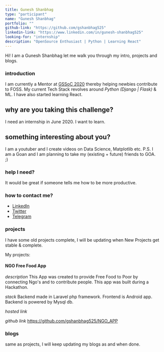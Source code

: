 ```yaml
---
title: Gunesh Shanbhag
type: "participant"
name: "Gunesh Shanbhag"
portfolio: ""
github-link: "https://github.com/gshanbhag525"
linkedin-link: "https://www.linkedin.com/in/gunesh-shanbhag525"
looking-for: "internship"
description: "OpenSource Enthusiast | Python | Learning React"
---
```


Hi! I am a Gunesh Shanbhag let me walk you through my intro, projects and blogs.

### introduction

I am currently a Mentor at [GSSoC 2020](https://www.gssoc.tech/) thereby helping newbies contribute to FOSS.
My current Tech Stack revolves around _Python (Django | Flask)_ & ML. I have also started learning React.

## why are you taking this challenge?

I need an internship in June 2020.
I want to learn.

## something interesting about you?

I am a youtuber and I create videos on Data Science, Matplotlib etc.
P.S. I am a Goan and I am planning to take my (existing + future) friends to GOA. ;)

### help I need?

It would be great if someone tells me how to be more productive.

### how to contact me?

- [LinkedIn](https://www.linkedin.com/in/gunesh-shanbhag525/)
- [Twitter](https://twitter.com/gunesh_shanbhag)
- [Telegram](http://t.me/gunesh_shanbhag)

### projects

I have some old projects complete, I will be updating when New Projects get stable & complete.

My projects:

#### NGO Free Food App

_description_ This App was created to provide Free Food to Poor by connecting Ngo's and to contribute people. This app was built during a Hackathon.

_stack_ Backend made in Laravel php framework. Frontend is Android app. Backend is powered by Mysql db.

_hosted link_

_github link_ https://github.com/gshanbhag525/NGO_APP

### blogs

same as projects, I will keep updating my blogs as and when done.
